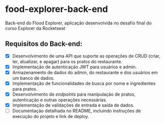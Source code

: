 # food-explorer-back-end

Back-end do Flood Explorer, aplicação desenvolvida no desafio final do curso Explorer da Rocketseat

## Requisitos do Back-end:

-   [x] Desenvolvimento de uma API que suporte as operações de CRUD (criar, ler, atualizar, e apagar) para os pratos do restaurante.
-   [x] Implementação de autenticação JWT para usuários e admin.
-   [x] Armazenamento de dados do admin, do restaurante e dos usuários em um banco de dados.
-   [x] Implementação de funcionalidades de busca por nome e ingredientes para pratos.
-   [x] Desenvolvimento de _endpoints_ para manipulação de pratos, autenticação e outras operações necessárias.
-   [x] Implementação de validações de entrada e saída de dados.
-   [ ] Documentação detalhada no README, incluindo instruções de execução do projeto e link de deploy.
